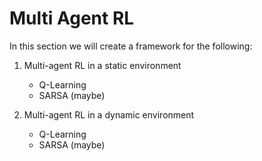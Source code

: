 # Multi Agent RL

In this section we will create a framework for the following:

1. Multi-agent RL in a static environment
    - Q-Learning
    - SARSA (maybe)

2. Multi-agent RL in a dynamic environment
    - Q-Learning
    - SARSA (maybe)
